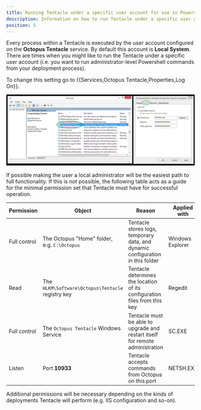 ```yaml
---
title: Running Tentacle under a specific user account for use in Powershell
description: Information on how to run Tentacle under a specific user account for use in Powershell.
position: 5
---
```


Every process within a Tentacle is executed by the user account configured on the **Octopus Tentacle** service. By default this account is **Local System**. There are times when you might like to run the Tentacle under a specific user account (i.e. you want to run administrator-level Powershell commands from your deployment process).

To change this setting go to {{Services,Octopus Tentacle,Properties,Log On}}.

![](/docs/images/3048117/3277918.jpg "width=500")

If possible making the user a local administrator will be the easiest path to full functionality. If this is not possible, the following table acts as a guide for the minimal permission set that Tentacle must have for successful operation.

| Permission   | Object                                   | Reason                                   | Applied with     |
| ------------ | ---------------------------------------- | ---------------------------------------- | ---------------- |
| Full control | The Octopus "Home" folder, e.g. `C:\Octopus` | Tentacle stores logs, temporary data, and dynamic configuration in this folder | Windows Explorer |
| Read         | The `HLKM\Software\Octopus\Tentacle` registry key | Tentacle determines the location of its configuration files from this key | Regedit          |
| Full control | The `Octopus Tentacle` Windows Service   | Tentacle must be able to upgrade and restart itself for remote administration | SC.EXE           |
| Listen       | Port **10933**                           | Tentacle accepts commands from Octopus on this port | NETSH.EXE        |

Additional permissions will be necessary depending on the kinds of deployments Tentacle will perform (e.g. IIS configuration and so-on).
